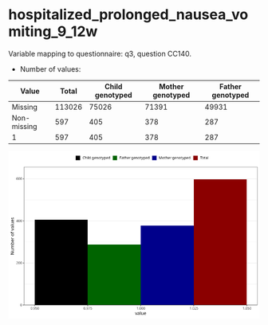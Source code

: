 # hospitalized_prolonged_nausea_vomiting_9_12w
Variable mapping to questionnaire: q3, question CC140.
- Number of values:

| Value | Total | Child genotyped | Mother genotyped | Father genotyped |
| ----- | ----- | --------------- | ---------------- | ---------------- |
| Missing | 113026 | 75026 | 71391 | 49931 |
| Non-missing | 597 | 405 | 378 | 287 |
| 1 | 597 | 405 | 378 | 287 |



![](hospitalized_prolonged_nausea_vomiting_9_12w_n.png)



